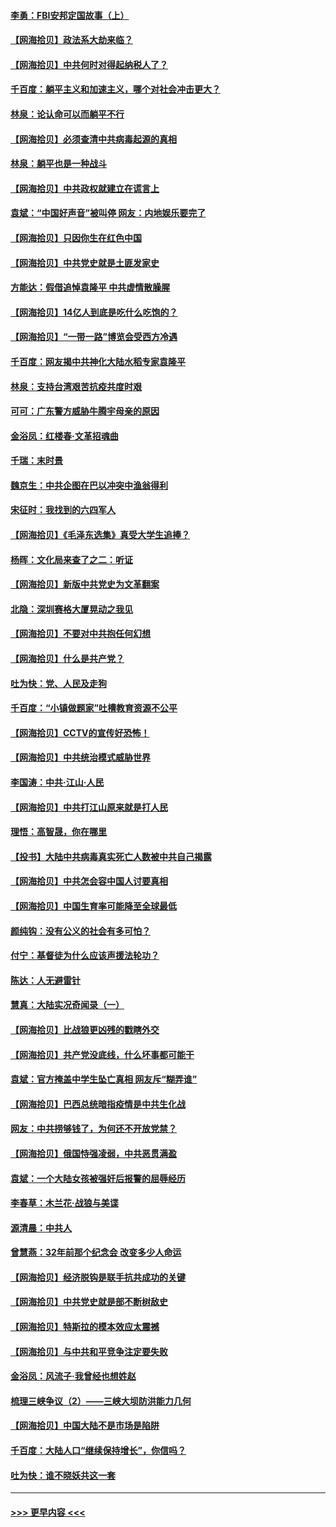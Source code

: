 #### [李勇：FBI安邦定国故事（上）](../pages/nsc993/n12987749.md?t=06010457) 
#### [【网海拾贝】政法系大劫来临？](../pages/nsc993/n12987596.md?t=06010457) 
#### [【网海拾贝】中共何时对得起纳税人了？](../pages/nsc993/n12985578.md?t=06010457) 
#### [千百度：躺平主义和加速主义，哪个对社会冲击更大？](../pages/nsc993/n12985512.md?t=06010457) 
#### [林泉：论认命可以而躺平不行](../pages/nsc993/n12985505.md?t=06010457) 
#### [【网海拾贝】必须查清中共病毒起源的真相](../pages/nsc993/n12984276.md?t=06010457) 
#### [林泉：躺平也是一种战斗](../pages/nsc993/n12984194.md?t=06010457) 
#### [【网海拾贝】中共政权就建立在谎言上](../pages/nsc993/n12981880.md?t=06010457) 
#### [袁斌：“中国好声音”被叫停 网友：内地娱乐要完了](../pages/nsc993/n12981826.md?t=06010457) 
#### [【网海拾贝】只因你生在红色中国](../pages/nsc993/n12979096.md?t=06010457) 
#### [【网海拾贝】中共党史就是土匪发家史](../pages/nsc993/n12976478.md?t=06010457) 
#### [方能达：假借追悼袁隆平 中共虚情散臊腥](../pages/nsc993/n12976396.md?t=06010457) 
#### [【网海拾贝】14亿人到底是吃什么吃饱的？](../pages/nsc993/n12974125.md?t=06010457) 
#### [【网海拾贝】“一带一路”博览会受西方冷遇](../pages/nsc993/n12971787.md?t=06010457) 
#### [千百度：网友揭中共神化大陆水稻专家袁隆平](../pages/nsc993/n12971733.md?t=06010457) 
#### [林泉：支持台湾艰苦抗疫共度时艰](../pages/nsc993/n12971350.md?t=06010457) 
#### [可可：广东警方威胁牛腾宇母亲的原因](../pages/nsc993/n12971100.md?t=06010457) 
#### [金浴凤：红楼春·文革招魂曲](../pages/nsc993/n12970354.md?t=06010457) 
#### [千瑞：末时景](../pages/nsc993/n12970337.md?t=06010457) 
#### [魏京生：中共企图在巴以冲突中渔翁得利](../pages/nsc993/n12970286.md?t=06010457) 
#### [宋征时：我找到的六四军人](../pages/nsc993/n12970213.md?t=06010457) 
#### [【网海拾贝】《毛泽东选集》真受大学生追捧？](../pages/nsc993/n12968779.md?t=06010457) 
#### [杨晖：文化局来查了之二：听证](../pages/nsc993/n12966528.md?t=06010457) 
#### [【网海拾贝】新版中共党史为文革翻案](../pages/nsc993/n12967526.md?t=06010457) 
#### [北隐：深圳赛格大厦晃动之我见](../pages/nsc993/n12967393.md?t=06010457) 
#### [【网海拾贝】不要对中共抱任何幻想](../pages/nsc993/n12965222.md?t=06010457) 
#### [【网海拾贝】什么是共产党？](../pages/nsc993/n12962781.md?t=06010457) 
#### [吐为快：党、人民及走狗](../pages/nsc993/n12962747.md?t=06010457) 
#### [千百度：“小镇做题家”吐槽教育资源不公平](../pages/nsc993/n12962705.md?t=06010457) 
#### [【网海拾贝】CCTV的宣传好恐怖！](../pages/nsc993/n12959984.md?t=06010457) 
#### [【网海拾贝】中共统治模式威胁世界](../pages/nsc993/n12957622.md?t=06010457) 
#### [李国涛：中共‧江山‧人民](../pages/nsc993/n12957502.md?t=06010457) 
#### [【网海拾贝】中共打江山原来就是打人民](../pages/nsc993/n12954345.md?t=06010457) 
#### [理悟：高智晟，你在哪里](../pages/nsc993/n12953115.md?t=06010457) 
#### [【投书】大陆中共病毒真实死亡人数被中共自己揭露](../pages/nsc993/n12953050.md?t=06010457) 
#### [【网海拾贝】中共怎会容中国人讨要真相](../pages/nsc993/n12952161.md?t=06010457) 
#### [【网海拾贝】中国生育率可能降至全球最低](../pages/nsc993/n12948793.md?t=06010457) 
#### [颜纯钩：没有公义的社会有多可怕？](../pages/nsc993/n12947626.md?t=06010457) 
#### [付宁：基督徒为什么应该声援法轮功？](../pages/nsc993/n12947233.md?t=06010457) 
#### [陈达：人无避雷针](../pages/nsc993/n12947098.md?t=06010457) 
#### [慧真：大陆实况奇闻录（一）](../pages/nsc993/n12945811.md?t=06010457) 
#### [【网海拾贝】比战狼更凶残的戳瞎外交](../pages/nsc993/n12945717.md?t=06010457) 
#### [【网海拾贝】共产党没底线，什么坏事都可能干](../pages/nsc993/n12942090.md?t=06010457) 
#### [袁斌：官方掩盖中学生坠亡真相 网友斥“糊弄谁”](../pages/nsc993/n12942029.md?t=06010457) 
#### [【网海拾贝】巴西总统暗指疫情是中共生化战](../pages/nsc993/n12938999.md?t=06010457) 
#### [网友：中共捞够钱了，为何还不开放党禁？](../pages/nsc993/n12938952.md?t=06010457) 
#### [【网海拾贝】俄国恃强凌弱，中共恶贯满盈](../pages/nsc993/n12936626.md?t=06010457) 
#### [袁斌：一个大陆女孩被强奸后报警的屈辱经历](../pages/nsc993/n12936547.md?t=06010457) 
#### [李春草：木兰花·战狼与美谍](../pages/nsc993/n12935995.md?t=06010457) 
#### [源清晨：中共人](../pages/nsc993/n12935589.md?t=06010457) 
#### [曾慧燕：32年前那个纪念会 改变多少人命运](../pages/nsc993/n12934233.md?t=06010457) 
#### [【网海拾贝】经济脱钩是联手抗共成功的关键](../pages/nsc993/n12934176.md?t=06010457) 
#### [【网海拾贝】中共党史就是部不断树敌史](../pages/nsc993/n12932844.md?t=06010457) 
#### [【网海拾贝】特斯拉的模本效应太震撼](../pages/nsc993/n12925626.md?t=06010457) 
#### [【网海拾贝】与中共和平竞争注定要失败](../pages/nsc993/n12923326.md?t=06010457) 
#### [金浴凤：风流子‧我曾经也想姓赵](../pages/nsc993/n12920911.md?t=06010457) 
#### [梳理三峡争议（2）——三峡大坝防洪能力几何](../pages/nsc993/n12920173.md?t=06010457) 
#### [【网海拾贝】中国大陆不是市场是陷阱](../pages/nsc993/n12920143.md?t=06010457) 
#### [千百度：大陆人口“继续保持增长”，你信吗？](../pages/nsc993/n12918946.md?t=06010457) 
#### [吐为快：谁不晓妖共这一套](../pages/nsc993/n12918941.md?t=06010457) 

----
#### [ >>> 更早内容 <<< ](../indexes/nsc993-earlier.md)
